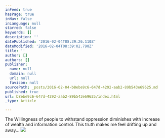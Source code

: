 ```yaml
---
inFeed: true
hasPage: true
inNav: false
inLanguage: null
starred: false
keywords: []
description: ''
datePublished: '2016-02-04T08:39:26.110Z'
dateModified: '2016-02-04T08:39:02.790Z'
title: ''
author: []
authors: []
publisher:
  name: null
  domain: null
  url: null
  favicon: null
sourcePath: _posts/2016-02-04-b8ebe9c6-647d-4292-aab2-89b543e69625.md
published: true
url: b8ebe9c6-647d-4292-aab2-89b543e69625/index.html
_type: Article

---
```

The Willingness of people to withstand oppression diminishes with increase of wealth and information control. This truth makes me feel drifting up and away...
![](https://the-grid-user-content.s3-us-west-2.amazonaws.com/16078bd0-e9c7-4b2b-a1da-b26e471dcb9a.jpg)